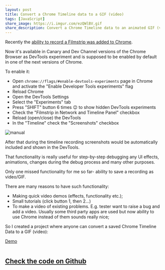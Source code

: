 ```yaml
---
layout: post
title: Convert a Chrome Timeline data to a GIF (video)
tags: [JavaScript]
share_image: https://i.imgur.com/ezQWlBV.gif
share_description: Convert a Chrome Timeline data to an animated GIF (video)
---
```


Recently the [ability to record a Filmstrip was added to Chrome](https://twitter.com/shospodarets/status/594137242655821826).

Now it's available in Canary and Dev Channel versions of the Chrome Browser as DevTools experiment and is supposed to be enabled by default in one of the next versions of Chrome.

To enable it:

* Open `chrome://flags/#enable-devtools-experiments` page in Chrome and activate the "Enable Developer Tools experiments" flag
* Reload Chrome
* Open the DevTools Settings
* Select the "Experiments" tab
* Press "SHIFT" button 6 times 😉 to show hidden DevTools experiments
* Check the "Filmstrip in Network and Timeline Panel" checkbox
* Reload (open/close) the DevTools
* In the "Timeline" check the "Screenshots" checkbox

<div class="more"></div>

![manual](https://i.imgur.com/0Q2bPXU.gif)

After that during the timeline recording screenshots would be automatically included and shown in the DevTools.

That functionality is really useful for step-by-step debugging any UI effects, animations, changes during the debug process and many other purposes.

Only one missed functionality for me so far- ability to save a recording as video/GIF.

There are many reasons to have such functionality:

* Making quick video demos (effects, functionality etc.);
* Small tutorials (click button 1, then 2...)
* To make a video of existing problems. E.g. tester want to raise a bug and add a video.
Usually some third party apps are used but now ability to use Chrome instead of them sounds really nice;

So I created a project where anyone can convert a saved Chrome Timeline Data to a GIF (video):

<p>
    <a class="sh-btn" flavor="text-width"
       href="{{ site.baseurl }}/demos/chrome-timeline-to-gif/"
       target="_blank">
        Demo
    </a>
</p>

<a href="{{ site.baseurl }}/demos/chrome-timeline-to-gif/">
    <img src="https://i.imgur.com/ezQWlBV.gif" alt="" />
</a>

## [Check the code on Github](https://github.com/shospodarets/chrome-timeline-to-gif-demo)


